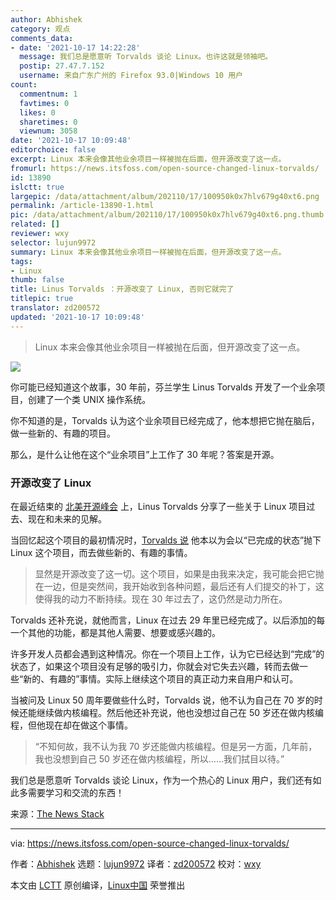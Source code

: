 ```yaml
---
author: Abhishek
category: 观点
comments_data:
- date: '2021-10-17 14:22:28'
  message: 我们总是愿意听 Torvalds 谈论 Linux。也许这就是领袖吧。
  postip: 27.47.7.152
  username: 来自广东广州的 Firefox 93.0|Windows 10 用户
count:
  commentnum: 1
  favtimes: 0
  likes: 0
  sharetimes: 0
  viewnum: 3058
date: '2021-10-17 10:09:48'
editorchoice: false
excerpt: Linux 本来会像其他业余项目一样被抛在后面，但开源改变了这一点。
fromurl: https://news.itsfoss.com/open-source-changed-linux-torvalds/
id: 13890
islctt: true
largepic: /data/attachment/album/202110/17/100950k0x7hlv679g40xt6.png
permalink: /article-13890-1.html
pic: /data/attachment/album/202110/17/100950k0x7hlv679g40xt6.png.thumb.jpg
related: []
reviewer: wxy
selector: lujun9972
summary: Linux 本来会像其他业余项目一样被抛在后面，但开源改变了这一点。
tags:
- Linux
thumb: false
title: Linus Torvalds ：开源改变了 Linux, 否则它就完了
titlepic: true
translator: zd200572
updated: '2021-10-17 10:09:48'
---
```



> 
> Linux 本来会像其他业余项目一样被抛在后面，但开源改变了这一点。
> 
> 
> 


![](/data/attachment/album/202110/17/100950k0x7hlv679g40xt6.png)


你可能已经知道这个故事，30 年前，芬兰学生 Linus Torvalds 开发了一个业余项目，创建了一个类 UNIX 操作系统。


你不知道的是，Torvalds 认为这个业余项目已经完成了，他本想把它抛在脑后，做一些新的、有趣的项目。


那么，是什么让他在这个“业余项目”上工作了 30 年呢？答案是开源。


### 开源改变了 Linux


在最近结束的 [北美开源峰会](https://events.linuxfoundation.org/open-source-summit-north-america/) 上，Linus Torvalds 分享了一些关于 Linux 项目过去、现在和未来的见解。


当回忆起这个项目的最初情况时，[Torvalds 说](https://thenewstack.io/linus-torvalds-on-community-rust-and-linuxs-longevity/) 他本以为会以“已完成的状态”抛下 Linux 这个项目，而去做些新的、有趣的事情。



> 
> 显然是开源改变了这一切。这个项目，如果是由我来决定，我可能会把它抛在一边，但是突然间，我开始收到各种问题，最后还有人们提交的补丁，这使得我的动力不断持续。现在 30 年过去了，这仍然是动力所在。
> 
> 
> 


Torvalds 还补充说，就他而言，Linux 在过去 29 年里已经完成了。以后添加的每一个其他的功能，都是其他人需要、想要或感兴趣的。


许多开发人员都会遇到这种情况。你在一个项目上工作，认为它已经达到“完成”的状态了，如果这个项目没有足够的吸引力，你就会对它失去兴趣，转而去做一些“新的、有趣的”事情。实际上继续这个项目的真正动力来自用户和认可。


当被问及 Linux 50 周年要做些什么时，Torvalds 说，他不认为自己在 70 岁的时候还能继续做内核编程。然后他还补充说，他也没想过自己在 50 岁还在做内核编程，但他现在却在做这个事情。



> 
> “不知何故，我不认为我 70 岁还能做内核编程。但是另一方面，几年前，我也没想到自己 50 岁还在做内核编程，所以……我们拭目以待。”
> 
> 
> 


我们总是愿意听 Torvalds 谈论 Linux，作为一个热心的 Linux 用户，我们还有如此多需要学习和交流的东西！


来源：[The News Stack](https://thenewstack.io/linus-torvalds-on-community-rust-and-linuxs-longevity/)




---


via: <https://news.itsfoss.com/open-source-changed-linux-torvalds/>


作者：[Abhishek](https://news.itsfoss.com/author/root/) 选题：[lujun9972](https://github.com/lujun9972) 译者：[zd200572](https://github.com/zd200572) 校对：[wxy](https://github.com/wxy)


本文由 [LCTT](https://github.com/LCTT/TranslateProject) 原创编译，[Linux中国](https://linux.cn/) 荣誉推出